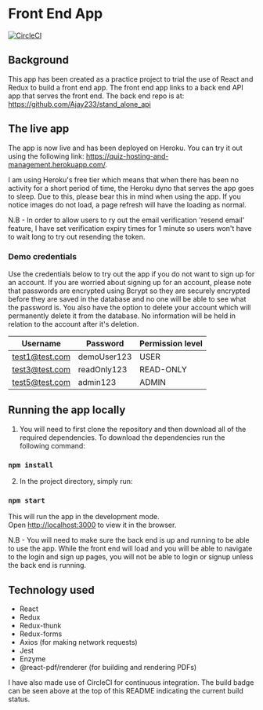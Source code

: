 # Front End App

[![CircleCI](https://circleci.com/gh/Ajay233/react_redux_front_end.svg?style=svg)](https://circleci.com/gh/Ajay233/react_redux_front_end)

## Background

This app has been created as a practice project to trial the use of React and Redux to build a front end app.  The front end app links to a back end API app that serves the front end.  The back end repo is at: https://github.com/Ajay233/stand_alone_api

## The live app

The app is now live and has been deployed on Heroku.  You can try it out using the following link: https://quiz-hosting-and-management.herokuapp.com/.

I am using Heroku's free tier which means that when there has been no activity for a short period of time, the Heroku dyno that serves the app goes to sleep.  Due to this, please bear this in mind when using the app.  If you notice images do not load, a page refresh will have the loading as normal.

N.B - In order to allow users to ry out the email verification 'resend email' feature, I have set verification expiry times for 1 minute so users won't have to wait long to try out resending the token.

### Demo credentials

Use the credentials below to try out the app if you do not want to sign up for an account.  If you are worried about signing up for an account, please note that passwords are encrypted using Bcrypt so they are securely encrypted before they are saved in the database and no one will be able to see what the password is.  You also have the option to delete your account which will permanently delete it from the database.  No information will be held in relation to the account after it's deletion.

| Username | Password | Permission level |
|----------|----------|------------------|
| test1@test.com | demoUser123 | USER |
| test3@test.com | readOnly123 | READ-ONLY |
| test5@test.com | admin123 | ADMIN |

## Running the app locally
1. You will need to first clone the repository and then download all of the required dependencies.  To download the dependencies run the following command:
### `npm install`

2. In the project directory, simply run:

### `npm start`

This will run the app in the development mode.<br />
Open [http://localhost:3000](http://localhost:3000) to view it in the browser.

N.B - You will need to make sure the back end is up and running to be able to use the app.  While the front end will load and you will be able to navigate to the login and sign up pages, you will not be able to login or signup unless the back end is running.

## Technology used

- React
- Redux
- Redux-thunk
- Redux-forms
- Axios (for making network requests)
- Jest
- Enzyme
- @react-pdf/renderer (for building and rendering PDFs)

I have also made use of CircleCI for continuous integration.  The build badge can be seen above at the top of this README indicating the current build status.
